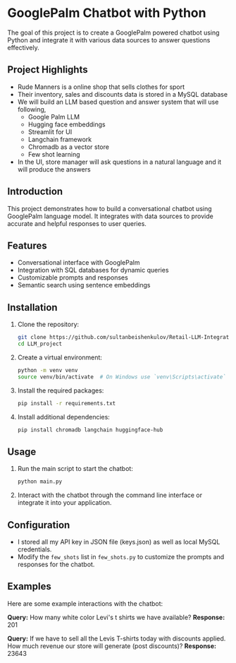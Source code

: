# GooglePalm Chatbot with Python

The goal of this project is to create a GooglePalm powered chatbot using Python and integrate it with various data sources to answer questions effectively.

## Project Highlights

- Rude Manners is a online shop that sells clothes for sport
- Their inventory, sales and discounts data is stored in a MySQL database
- We will build an LLM based question and answer system that will use following,
  - Google Palm LLM
  - Hugging face embeddings
  - Streamlit for UI
  - Langchain framework
  - Chromadb as a vector store
  - Few shot learning
- In the UI, store manager will ask questions in a natural language and it will produce the answers

## Introduction

This project demonstrates how to build a conversational chatbot using GooglePalm language model. It integrates with data sources to provide accurate and helpful responses to user queries.

## Features

- Conversational interface with GooglePalm
- Integration with SQL databases for dynamic queries
- Customizable prompts and responses
- Semantic search using sentence embeddings

## Installation

1. Clone the repository:
    ```sh
    git clone https://github.com/sultanbeishenkulov/Retail-LLM-Integration.git
    cd LLM_project
    ```

2. Create a virtual environment:
    ```sh
    python -m venv venv
    source venv/bin/activate  # On Windows use `venv\Scripts\activate`
    ```

3. Install the required packages:
    ```sh
    pip install -r requirements.txt
    ```

4. Install additional dependencies:
    ```sh
    pip install chromadb langchain huggingface-hub
    ```

## Usage

1. Run the main script to start the chatbot:
    ```sh
    python main.py
    ```

2. Interact with the chatbot through the command line interface or integrate it into your application.

## Configuration

- I stored all my API key in JSON file (keys.json) as well as local MySQL credentials.
- Modify the `few_shots` list in `few_shots.py` to customize the prompts and responses for the chatbot.

## Examples

Here are some example interactions with the chatbot:

**Query:** How many white color Levi's t shirts we have available?
**Response:** 201

**Query:** If we have to sell all the Levis T-shirts today with discounts applied. How much revenue  our store will generate (post discounts)?
**Response:** 23643

